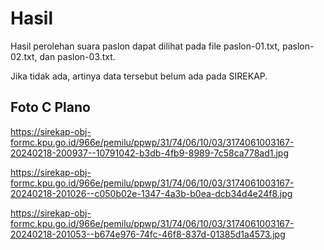 # Hasil

Hasil perolehan suara paslon dapat dilihat pada file paslon-01.txt, paslon-02.txt, dan paslon-03.txt.

Jika tidak ada, artinya data tersebut belum ada pada SIREKAP.

## Foto C Plano

https://sirekap-obj-formc.kpu.go.id/966e/pemilu/ppwp/31/74/06/10/03/3174061003167-20240218-200937--10791042-b3db-4fb9-8989-7c58ca778ad1.jpg

https://sirekap-obj-formc.kpu.go.id/966e/pemilu/ppwp/31/74/06/10/03/3174061003167-20240218-201026--c050b02e-1347-4a3b-b0ea-dcb34d4e24f8.jpg

https://sirekap-obj-formc.kpu.go.id/966e/pemilu/ppwp/31/74/06/10/03/3174061003167-20240218-201053--b674e976-74fc-46f8-837d-01385d1a4573.jpg
